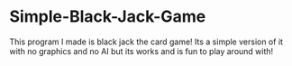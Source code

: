 # Simple-Black-Jack-Game
This program I made is black jack the card game! Its a simple version of it with no graphics and no AI but its works and is fun to play around with!
